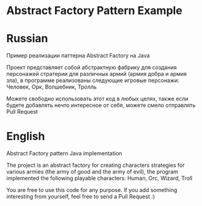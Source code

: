 # Abstract Factory Pattern Example

# Russian

Пример реализации паттерна Abstract Factory на Java

Проект представляет собой абстрактную фабрику для создания персонажей 
стратерии для различных армий (армия добра и армия зла), в программе реализованы
следующие игровые персонажи: Человек, Орк, Волшебник, Тролль

Можете свободно использовать этот код в любых целях, также если будете добавлять
нечто интересное от себя, можете смело отправлять Pull Request

# English

Abstract Factory pattern Java implementation

The project is an abstract factory for creating characters
strategies for various armies (the army of good and the army of evil), the program implemented
the following playable characters: Human, Orc, Wizard, Troll

You are free to use this code for any purpose.
If you add something interesting from yourself, feel free to send a Pull Request :)